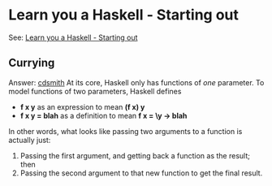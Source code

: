 # Learn you a Haskell - Starting out
See: [Learn you a Haskell - Starting out](http://learnyouahaskell.com/starting-out)

## Currying
Answer: [cdsmith](https://www.reddit.com/r/haskell/comments/4hef1u/why_does_this_instance_of_fmap_have_mismatched/) 
At its core, Haskell only has functions of _one_ parameter. To model functions of two parameters, Haskell defines
- __f x y__ as an expression to mean __(f x) y__
- __f x y = blah__ as a definition to mean __f x = \y -> blah__

In other words, what looks like passing two arguments to a function is actually just:
1. Passing the first argument, and getting back a function as the result; then
1. Passing the second argument to that new function to get the final result.